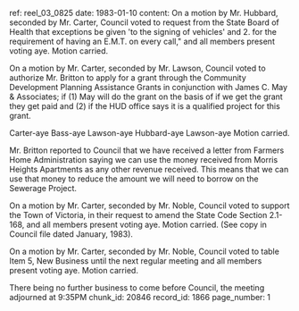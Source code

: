 ref: reel_03_0825
date: 1983-01-10
content: On a motion by Mr. Hubbard, seconded by Mr. Carter, Council voted to request from the State Board of Health that exceptions be given 'to the signing of vehicles' and 2. for the requirement of having an E.M.T. on every call," and all members present voting aye. Motion carried.

On a motion by Mr. Carter, seconded by Mr. Lawson, Council voted to authorize Mr. Britton to apply for a grant through the Community Development Planning Assistance Grants in conjunction with James C. May & Associates; if (1) May will do the grant on the basis of if we get the grant they get paid and (2) if the HUD office says it is a qualified project for this grant.

Carter-aye Bass-aye Lawson-aye Hubbard-aye Lawson-aye
Motion carried.

Mr. Britton reported to Council that we have received a letter from Farmers Home Administration saying we can use the money received from Morris Heights Apartments as any other revenue received. This means that we can use that money to reduce the amount we will need to borrow on the Sewerage Project.

On a motion by Mr. Carter, seconded by Mr. Noble, Council voted to support the Town of Victoria, in their request to amend the State Code Section 2.1-168, and all members present voting aye. Motion carried. (See copy in Council file dated January, 1983).

On a motion by Mr. Carter, seconded by Mr. Noble, Council voted to table Item 5, New Business until the next regular meeting and all members present voting aye. Motion carried.

There being no further business to come before Council, the meeting adjourned at 9:35PM
chunk_id: 20846
record_id: 1866
page_number: 1

